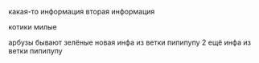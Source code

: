 какая-то информация
вторая информация

котики милые

арбузы бывают зелёные
новая инфа из ветки пипипупу 2
ещё инфа из ветки пипипупу